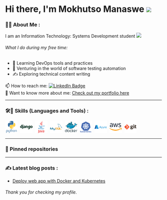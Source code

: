 
<h1>
    Hi there, I'm Mokhutso Manaswe 
    <img src="https://media.giphy.com/media/hvRJCLFzcasrR4ia7z/giphy.gif" width="30px"/>
</h1>


### :woman_technologist: About Me :
I am an Information Technology: Systems Development student <img src="https://media.giphy.com/media/WUlplcMpOCEmTGBtBW/giphy.gif" width="30"> 

###### What I do during my free time:
- :bow_and_arrow: Learning DevOps tools and practices
- :robot: Venturing in the world of software testing automation
- :writing_hand: Exploring technical content writing

:mailbox: How to reach me: 
[![LinkedIn Badge](https://img.shields.io/badge/LinkedIn-Profile-informational?style=flat&logo=linkedin&logoColor=white&color=0D76A8)](https://www.linkedin.com/in/mokhutso-dev/) <br>
:monocle_face: Want to know more about me: [Check out my portfolio here]() 

---

### :hammer_and_wrench::briefcase: Skills (Languages and Tools) :
<div>
  <img src="https://github.com/devicons/devicon/blob/master/icons/python/python-original-wordmark.svg" title="Python" alt="Python" width="40" height="40"/>&nbsp;
  <img src="https://github.com/devicons/devicon/blob/master/icons/django/django-plain-wordmark.svg" title="Django" alt="Django" width="40" height="40"/>&nbsp;
  <img src="https://github.com/devicons/devicon/blob/master/icons/java/java-original-wordmark.svg" title="Java" alt="Java" width="40" height="40"/>&nbsp;
  <img src="https://github.com/devicons/devicon/blob/master/icons/mysql/mysql-original-wordmark.svg" title="MySQL"  alt="MySQL" width="40" height="40"/>&nbsp;
  <img src="https://github.com/devicons/devicon/blob/master/icons/docker/docker-original-wordmark.svg" title="Docker" alt="Docker" width="40" height="40"/>&nbsp;
   <img src="https://github.com/devicons/devicon/blob/master/icons/kubernetes/kubernetes-plain-wordmark.svg" title="Kubernetes" alt="Kubernetes" width="40" height="40"/>&nbsp;
   <img src="https://github.com/devicons/devicon/blob/master/icons/azure/azure-original-wordmark.svg" title="Azure" alt="Azure" width="40" height="40"/>&nbsp;
  <img src="https://github.com/devicons/devicon/blob/master/icons/amazonwebservices/amazonwebservices-original-wordmark.svg" title="AWS" alt="AWS" width="40" height="40"/>&nbsp;
  <img src="https://github.com/devicons/devicon/blob/master/icons/git/git-original-wordmark.svg" title="Git" **alt="Git" width="40" height="40"/> 
</div>

---
### 📌 Pinned repositories
<!--
<a href="https://github.com/mokhutso-dev/django-app">
  <img align="center" style="margin:0.5rem" src="https://github-readme-stats.vercel.app/api/pin/?username=mokhutso-dev&repo=django-app&title_color=ffffff&text_color=c9cacc&icon_color=4AB197&bg_color=1A2B34" />
</a> -->

<!-- [![Top Langs](https://github-readme-stats.vercel.app/api/top-langs/?username=mokhutso-dev&layout=compact)](https://github.com/anuraghazra/github-readme-stats) -->

---

### :writing_hand: Latest blog posts :
-  [Deploy web app with Docker and Kubernetes](https://dev.to/mokhutso-dev/documentation-on-my-success-to-deploy-web-application-to-a-featured-kubernetes-environment-1nlm)

###### Thank you for checking my profile.


